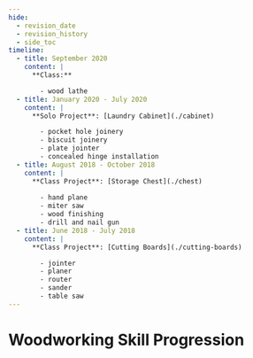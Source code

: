 ```yaml
---
hide:
  - revision_date
  - revision_history
  - side_toc
timeline:
  - title: September 2020
    content: |
      **Class:** 

        - wood lathe
  - title: January 2020 - July 2020
    content: |
      **Solo Project**: [Laundry Cabinet](./cabinet)

        - pocket hole joinery
        - biscuit joinery
        - plate jointer
        - concealed hinge installation
  - title: August 2018 - October 2018
    content: |
      **Class Project**: [Storage Chest](./chest)
        
        - hand plane
        - miter saw
        - wood finishing
        - drill and nail gun
  - title: June 2018 - July 2018
    content: |
      **Class Project**: [Cutting Boards](./cutting-boards)

        - jointer
        - planer
        - router
        - sander
        - table saw
---
```


# Woodworking Skill Progression
